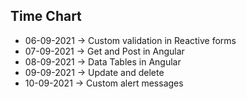 ## Time Chart
* 06-09-2021 ->	Custom validation in Reactive forms		
* 07-09-2021 ->	Get and Post in Angular		
* 08-09-2021 ->	Data Tables in Angular		
* 09-09-2021 ->	Update and delete		
* 10-09-2021 ->	Custom alert messages	

